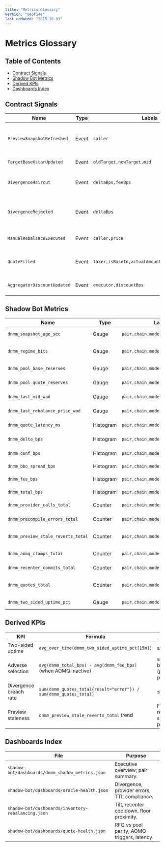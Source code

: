 ```yaml
---
title: "Metrics Glossary"
version: "8e6f14e"
last_updated: "2025-10-03"
---
```


# Metrics Glossary

## Table of Contents
- [Contract Signals](#contract-signals)
- [Shadow Bot Metrics](#shadow-bot-metrics)
- [Derived KPIs](#derived-kpis)
- [Dashboards Index](#dashboards-index)

## Contract Signals
Name | Type | Labels | Unit | Description | Source
--- | --- | --- | --- | --- | ---
`PreviewSnapshotRefreshed` | Event | `caller` | - | Snapshot persisted with mid, divergence, flags. | `contracts/DnmPool.sol:292`
`TargetBaseXstarUpdated` | Event | `oldTarget,newTarget,mid` | base WAD | Recenter executed. | `contracts/DnmPool.sol:288`
`DivergenceHaircut` | Event | `deltaBps,feeBps` | bps | Soft divergence haircut applied. | `contracts/DnmPool.sol:308`
`DivergenceRejected` | Event | `deltaBps` | bps | Hard divergence triggered; swap reverted. | `contracts/DnmPool.sol:309`
`ManualRebalanceExecuted` | Event | `caller,price` | WAD | Manual recenter completed. | `contracts/DnmPool.sol:289`
`QuoteFilled` | Event | `taker,isBaseIn,actualAmountIn,actualAmountOut` | token units | RFQ quote settled with partial fill info. | `contracts/quotes/QuoteRFQ.sol:55`
`AggregatorDiscountUpdated` | Event | `executor,discountBps` | bps | Rebate schedule change. | `contracts/DnmPool.sol:283`

## Shadow Bot Metrics
Name | Type | Labels | Unit | Description | Source
--- | --- | --- | --- | --- | ---
`dnmm_snapshot_age_sec` | Gauge | `pair,chain,mode` | seconds | Age of the preview snapshot. | `shadow-bot/metrics.ts:234`
`dnmm_regime_bits` | Gauge | `pair,chain,mode` | bitmask | Regime flags (soft divergence, AOMQ). | `shadow-bot/metrics.ts:243`
`dnmm_pool_base_reserves` | Gauge | `pair,chain,mode` | token units | Latest base reserves. | `shadow-bot/metrics.ts:252`
`dnmm_pool_quote_reserves` | Gauge | `pair,chain,mode` | token units | Latest quote reserves. | `shadow-bot/metrics.ts:256`
`dnmm_last_mid_wad` | Gauge | `pair,chain,mode` | WAD | Mid price at snapshot. | `shadow-bot/metrics.ts:260`
`dnmm_last_rebalance_price_wad` | Gauge | `pair,chain,mode` | WAD | Price recorded at last recenter. | `shadow-bot/metrics.ts:264`
`dnmm_quote_latency_ms` | Histogram | `pair,chain,mode` | milliseconds | Quote loop latency distribution. | `shadow-bot/metrics.ts:270`
`dnmm_delta_bps` | Histogram | `pair,chain,mode` | bps | HyperCore vs Pyth divergence. | `shadow-bot/metrics.ts:279`
`dnmm_conf_bps` | Histogram | `pair,chain,mode` | bps | Confidence value fed to fees. | `shadow-bot/metrics.ts:284`
`dnmm_bbo_spread_bps` | Histogram | `pair,chain,mode` | bps | HyperCore spread. | `shadow-bot/metrics.ts:289`
`dnmm_fee_bps` | Histogram | `pair,chain,mode,side,rung,regime` | bps | Fee pipeline output. | `shadow-bot/metrics.ts:294`
`dnmm_total_bps` | Histogram | `pair,chain,mode,side,rung,regime` | bps | Fee minus rebates. | `shadow-bot/metrics.ts:300`
`dnmm_provider_calls_total` | Counter | `pair,chain,mode,method,result` | count | Oracle RPC successes/failures. | `shadow-bot/metrics.ts:308`
`dnmm_precompile_errors_total` | Counter | `pair,chain,mode` | count | HyperCore read failures. | `shadow-bot/metrics.ts:318`
`dnmm_preview_stale_reverts_total` | Counter | `pair,chain,mode` | count | Preview requests that reverted on staleness. | `shadow-bot/metrics.ts:322`
`dnmm_aomq_clamps_total` | Counter | `pair,chain,mode` | count | AOMQ clamp occurrences. | `shadow-bot/metrics.ts:326`
`dnmm_recenter_commits_total` | Counter | `pair,chain,mode` | count | Auto/manual recenter commits. | `shadow-bot/metrics.ts:330`
`dnmm_quotes_total` | Counter | `pair,chain,mode,result` | count | Quote outcomes (`ok`, `error`, `fallback`). | `shadow-bot/metrics.ts:334`
`dnmm_two_sided_uptime_pct` | Gauge | `pair,chain,mode` | percent | Rolling two-sided uptime. | `shadow-bot/metrics.ts:340`

## Derived KPIs
KPI | Formula | Target
--- | --- | ---
Two-sided uptime | `avg_over_time(dnmm_two_sided_uptime_pct[15m])` | ≥ 99.5%
Adverse selection | `avg(dnmm_total_bps) - avg(dnmm_fee_bps)` (when AOMQ inactive) | ≥ -10 bps (positive preferred)
Divergence breach rate | `sum(dnmm_quotes_total{result="error"}) / sum(dnmm_quotes_total)` | ≤ 0.5%
Preview staleness | `dnmm_preview_stale_reverts_total` trend | Flat; revisit if slope positive

## Dashboards Index
File | Purpose
--- | ---
`shadow-bot/dashboards/dnmm_shadow_metrics.json` | Executive overview; pair summary.
`shadow-bot/dashboards/oracle-health.json` | Divergence, provider errors, TTL compliance.
`shadow-bot/dashboards/inventory-rebalancing.json` | Tilt, recenter cooldown, floor proximity.
`shadow-bot/dashboards/quote-health.json` | RFQ vs pool parity, AOMQ triggers, latency.
